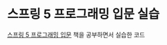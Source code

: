 # 스프링 5 프로그래밍 입문 실습

[스프링 5 프로그래밍 입문](https://book.naver.com/bookdb/book_detail.naver?bid=13786861) 책을 공부하면서 실습한 코드
